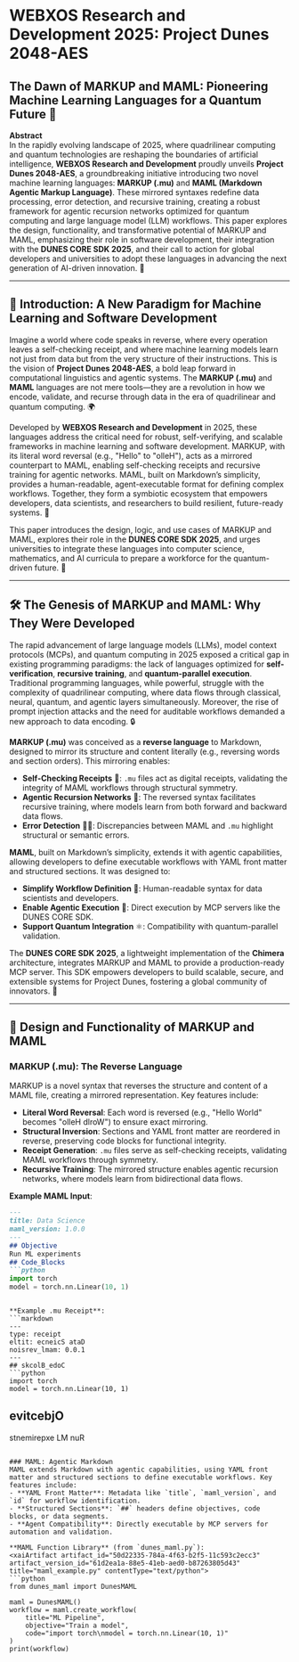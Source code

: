 # WEBXOS Research and Development 2025: Project Dunes 2048-AES  
## The Dawn of MARKUP and MAML: Pioneering Machine Learning Languages for a Quantum Future 🌌

**Abstract**  
In the rapidly evolving landscape of 2025, where quadrilinear computing and quantum technologies are reshaping the boundaries of artificial intelligence, **WEBXOS Research and Development** proudly unveils **Project Dunes 2048-AES**, a groundbreaking initiative introducing two novel machine learning languages: **MARKUP (.mu)** and **MAML (Markdown Agentic Markup Language)**. These mirrored syntaxes redefine data processing, error detection, and recursive training, creating a robust framework for agentic recursion networks optimized for quantum computing and large language model (LLM) workflows. This paper explores the design, functionality, and transformative potential of MARKUP and MAML, emphasizing their role in software development, their integration with the **DUNES CORE SDK 2025**, and their call to action for global developers and universities to adopt these languages in advancing the next generation of AI-driven innovation. 🚀

---

## 🌟 Introduction: A New Paradigm for Machine Learning and Software Development

Imagine a world where code speaks in reverse, where every operation leaves a self-checking receipt, and where machine learning models learn not just from data but from the very structure of their instructions. This is the vision of **Project Dunes 2048-AES**, a bold leap forward in computational linguistics and agentic systems. The **MARKUP (.mu)** and **MAML** languages are not mere tools—they are a revolution in how we encode, validate, and recurse through data in the era of quadrilinear and quantum computing. 🌍

Developed by **WEBXOS Research and Development** in 2025, these languages address the critical need for robust, self-verifying, and scalable frameworks in machine learning and software development. MARKUP, with its literal word reversal (e.g., "Hello" to "olleH"), acts as a mirrored counterpart to MAML, enabling self-checking receipts and recursive training for agentic networks. MAML, built on Markdown’s simplicity, provides a human-readable, agent-executable format for defining complex workflows. Together, they form a symbiotic ecosystem that empowers developers, data scientists, and researchers to build resilient, future-ready systems. 🧠

This paper introduces the design, logic, and use cases of MARKUP and MAML, explores their role in the **DUNES CORE SDK 2025**, and urges universities to integrate these languages into computer science, mathematics, and AI curricula to prepare a workforce for the quantum-driven future. 🌌

---

## 🛠️ The Genesis of MARKUP and MAML: Why They Were Developed

The rapid advancement of large language models (LLMs), model context protocols (MCPs), and quantum computing in 2025 exposed a critical gap in existing programming paradigms: the lack of languages optimized for **self-verification**, **recursive training**, and **quantum-parallel execution**. Traditional programming languages, while powerful, struggle with the complexity of quadrilinear computing, where data flows through classical, neural, quantum, and agentic layers simultaneously. Moreover, the rise of prompt injection attacks and the need for auditable workflows demanded a new approach to data encoding. 🔒

**MARKUP (.mu)** was conceived as a **reverse language** to Markdown, designed to mirror its structure and content literally (e.g., reversing words and section orders). This mirroring enables:
- **Self-Checking Receipts** 🧾: `.mu` files act as digital receipts, validating the integrity of MAML workflows through structural symmetry.
- **Agentic Recursion Networks** 🧬: The reversed syntax facilitates recursive training, where models learn from both forward and backward data flows.
- **Error Detection** 🕵️‍♂️: Discrepancies between MAML and `.mu` highlight structural or semantic errors.

**MAML**, built on Markdown’s simplicity, extends it with agentic capabilities, allowing developers to define executable workflows with YAML front matter and structured sections. It was designed to:
- **Simplify Workflow Definition** 📝: Human-readable syntax for data scientists and developers.
- **Enable Agentic Execution** 🤖: Direct execution by MCP servers like the DUNES CORE SDK.
- **Support Quantum Integration** ⚛️: Compatibility with quantum-parallel validation.

The **DUNES CORE SDK 2025**, a lightweight implementation of the **Chimera** architecture, integrates MARKUP and MAML to provide a production-ready MCP server. This SDK empowers developers to build scalable, secure, and extensible systems for Project Dunes, fostering a global community of innovators. 🚀

---

## 📜 Design and Functionality of MARKUP and MAML

### MARKUP (.mu): The Reverse Language
MARKUP is a novel syntax that reverses the structure and content of a MAML file, creating a mirrored representation. Key features include:
- **Literal Word Reversal**: Each word is reversed (e.g., "Hello World" becomes "olleH dlroW") to ensure exact mirroring.
- **Structural Inversion**: Sections and YAML front matter are reordered in reverse, preserving code blocks for functional integrity.
- **Receipt Generation**: `.mu` files serve as self-checking receipts, validating MAML workflows through symmetry.
- **Recursive Training**: The mirrored structure enables agentic recursion networks, where models learn from bidirectional data flows.

**Example MAML Input**:
```markdown
---
title: Data Science
maml_version: 1.0.0
---
## Objective
Run ML experiments
## Code_Blocks
```python
import torch
model = torch.nn.Linear(10, 1)
```
```

**Example .mu Receipt**:
```markdown
---
type: receipt
eltit: ecneicS ataD
noisrev_lmam: 0.0.1
---
## skcolB_edoC
```python
import torch
model = torch.nn.Linear(10, 1)
```
## evitcebjO
stnemirepxe LM nuR
```

### MAML: Agentic Markdown
MAML extends Markdown with agentic capabilities, using YAML front matter and structured sections to define executable workflows. Key features include:
- **YAML Front Matter**: Metadata like `title`, `maml_version`, and `id` for workflow identification.
- **Structured Sections**: `##` headers define objectives, code blocks, or data segments.
- **Agent Compatibility**: Directly executable by MCP servers for automation and validation.

**MAML Function Library** (from `dunes_maml.py`):
<xaiArtifact artifact_id="50d22335-784a-4f63-b2f5-11c593c2ecc3" artifact_version_id="61d2ea1a-88e5-41eb-aed0-b87263805d43" title="maml_example.py" contentType="text/python">
```python
from dunes_maml import DunesMAML

maml = DunesMAML()
workflow = maml.create_workflow(
    title="ML Pipeline",
    objective="Train a model",
    code="import torch\nmodel = torch.nn.Linear(10, 1)"
)
print(workflow)
```
